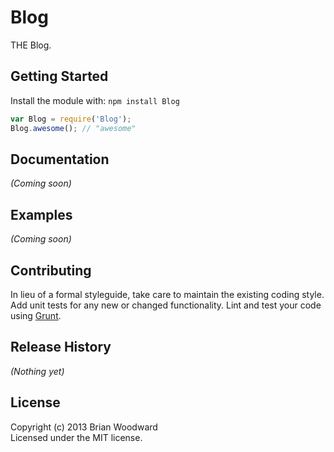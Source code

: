 # Blog

THE Blog.

## Getting Started
Install the module with: `npm install Blog`

```javascript
var Blog = require('Blog');
Blog.awesome(); // "awesome"
```

## Documentation
_(Coming soon)_

## Examples
_(Coming soon)_

## Contributing
In lieu of a formal styleguide, take care to maintain the existing coding style. Add unit tests for any new or changed functionality. Lint and test your code using [Grunt](http://gruntjs.com/).

## Release History
_(Nothing yet)_

## License
Copyright (c) 2013 Brian Woodward  
Licensed under the MIT license.
